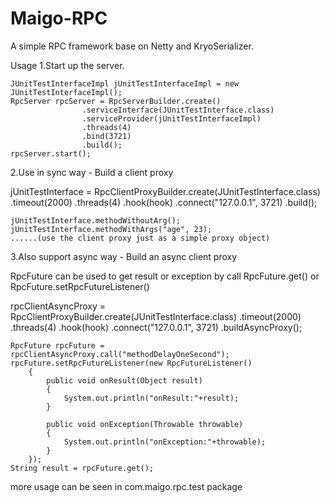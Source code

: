 # Maigo-RPC
A simple RPC framework base on Netty and KryoSerializer.


Usage 
1.Start up the server.

    JUnitTestInterfaceImpl jUnitTestInterfaceImpl = new JUnitTestInterfaceImpl();
	RpcServer rpcServer = RpcServerBuilder.create()
				 	.serviceInterface(JUnitTestInterface.class)
				  	.serviceProvider(jUnitTestInterfaceImpl)
				  	.threads(4)
				  	.bind(3721)
				  	.build();
	rpcServer.start();
	
2.Use in sync way - Build a client proxy

  jUnitTestInterface = RpcClientProxyBuilder.create(JUnitTestInterface.class)
		.timeout(2000)
		.threads(4)
		.hook(hook)
		.connect("127.0.0.1", 3721)
		.build();
												
	jUnitTestInterface.methodWithoutArg();
	jUnitTestInterface.methodWithArgs("age", 23);
	......(use the client proxy just as a simple proxy object)
	
3.Also support async way - Build an async client proxy

  RpcFuture can be used to get result or exception by call RpcFuture.get() or RpcFuture.setRpcFutureListener()

  rpcClientAsyncProxy = RpcClientProxyBuilder.create(JUnitTestInterface.class)
		.timeout(2000)
		.threads(4)
		.hook(hook)
		.connect("127.0.0.1", 3721)
		.buildAsyncProxy();
	
	RpcFuture rpcFuture = rpcClientAsyncProxy.call("methodDelayOneSecond");
	rpcFuture.setRpcFutureListener(new RpcFutureListener() 
		{			
			public void onResult(Object result) 
			{
				System.out.println("onResult:"+result);
			}
			
			public void onException(Throwable throwable) 
			{
				System.out.println("onException:"+throwable);
			}
		});
	String result = rpcFuture.get();
	
more usage can be seen in com.maigo.rpc.test package
